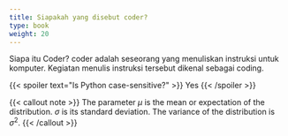 ```yaml
---
title: Siapakah yang disebut coder?
type: book
weight: 20
---
```


Siapa itu Coder? coder adalah seseorang yang menuliskan instruksi untuk komputer. Kegiatan menulis instruksi tersebut dikenal sebagai coding.

{{< spoiler text="Is Python case-sensitive?" >}}
Yes
{{< /spoiler >}}

{{< callout note >}}
The parameter $\mu$ is the mean or expectation of the distribution.
$\sigma$ is its standard deviation.
The variance of the distribution is $\sigma^{2}$.
{{< /callout >}}
